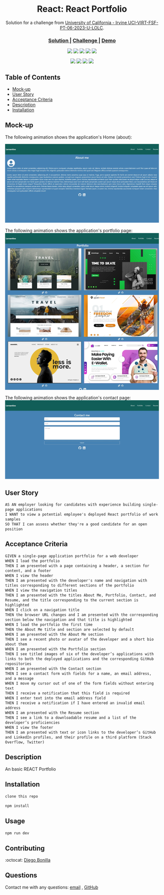 <h1 align="center">React: React Portfolio</h1>

<div align="center">
   Solution for a challenge from  <a href=https://git.bootcampcontent.com/University-of-California---Irvine/UCI-VIRT-FSF-PT-06-2023-U-LOLC/-/tree/main/20-React/02-Challenge?ref_type=heads" target="_blank">University of California - Irvine
UCI-VIRT-FSF-PT-06-2023-U-LOLC</a>.
</div>

<div align="center">
  <h3>
    <a href="https://github.com/drbv27/lernandino">
      Solution
    </a>
    <span> | </span>
    <a href="https://git.bootcampcontent.com/University-of-California---Irvine/UCI-VIRT-FSF-PT-06-2023-U-LOLC/-/tree/main/13-ORM/02-Challenge">
      Challenge
    </a>
    <span> | </span>
    <a href="https://lernandino-jq4zgppbe-drbv27.vercel.app/">
      Demo
    </a>
  </h3>
</div>

<p align="center">
    <img src="https://img.shields.io/github/repo-size/drbv27/lernandino" />
    <img src="https://img.shields.io/github/languages/top/drbv27/lernandino"  />
    <img src="https://img.shields.io/github/issues/drbv27/lernandino" />
    <img src="https://img.shields.io/github/last-commit/drbv27/lernandino" >
    <a href="https://github.com/jpd61"><img src="https://img.shields.io/github/followers/drbv27?style=social" target="_blank" /></a>
</p>

<p align="center">
    <img src="https://img.shields.io/badge/React-blue" />
    <img src="https://img.shields.io/badge/Javascript-yellow" />
    <img src="https://img.shields.io/badge/Tailwind-green"  />
    <img src="https://img.shields.io/badge/ReactRouterDOM-orange"  />
</p>

<!-- TABLE OF CONTENTS -->

## Table of Contents

- [Mock-up](#mock-up)
- [User Story](#user-story)
- [Acceptance Criteria](#acceptance-criteria)
- [Description](#description)
- [Installation](#installation)

<!------------Mock-up------------>
## Mock-up

The following animation shows the application's Home (about):

![screenshot](https://github.com/drbv27/lernandino/blob/main/public/About.jpeg)

The following animation shows the application's portfolio page:
![screenshot](https://github.com/drbv27/lernandino/blob/main/public/Portfolio.jpeg)

The following animation shows the application's contact page:
![screenshot](https://github.com/drbv27/lernandino/blob/main/public/contact.jpeg)

<!------------User Story------------>
## User Story
  
```
AS AN employer looking for candidates with experience building single-page applications
I WANT to view a potential employee's deployed React portfolio of work samples
SO THAT I can assess whether they're a good candidate for an open position
```

<!------------Acceptance Criteria------------>  
## Acceptance Criteria
  
``` 
GIVEN a single-page application portfolio for a web developer
WHEN I load the portfolio
THEN I am presented with a page containing a header, a section for content, and a footer
WHEN I view the header
THEN I am presented with the developer's name and navigation with titles corresponding to different sections of the portfolio
WHEN I view the navigation titles
THEN I am presented with the titles About Me, Portfolio, Contact, and Resume, and the title corresponding to the current section is highlighted
WHEN I click on a navigation title
THEN the browser URL changes and I am presented with the corresponding section below the navigation and that title is highlighted
WHEN I load the portfolio the first time
THEN the About Me title and section are selected by default
WHEN I am presented with the About Me section
THEN I see a recent photo or avatar of the developer and a short bio about them
WHEN I am presented with the Portfolio section
THEN I see titled images of six of the developer’s applications with links to both the deployed applications and the corresponding GitHub repositories
WHEN I am presented with the Contact section
THEN I see a contact form with fields for a name, an email address, and a message
WHEN I move my cursor out of one of the form fields without entering text
THEN I receive a notification that this field is required
WHEN I enter text into the email address field
THEN I receive a notification if I have entered an invalid email address
WHEN I am presented with the Resume section
THEN I see a link to a downloadable resume and a list of the developer’s proficiencies
WHEN I view the footer
THEN I am presented with text or icon links to the developer’s GitHub and LinkedIn profiles, and their profile on a third platform (Stack Overflow, Twitter)
```

<!------------Description------------>
## Description

An basic REACT Portfolio


<!------------Installation------------>
## Installation
  
`clone this repo`

`npm install`




<!------------Usage------------>
## Usage
  
`npm run dev`

## Contributing
:octocat: [Diego Bonilla](https://github.com/drbv27)

## Questions
Contact me with any questions: [email](mailto:drbv27@gmail.com) , [GitHub](https://github.com/drbv27)<br />
